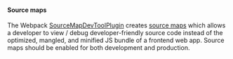 #### Source maps

The Webpack [SourceMapDevToolPlugin](http://webpack.github.io/docs/list-of-plugins.html#sourcemapdevtoolplugin)
creates [source maps](https://github.com/ryanseddon/source-map/wiki/Source-maps:-languages,-tools-and-other-info)
which allows a developer to view / debug developer-friendly source code instead
of the optimized, mangled, and minified JS bundle of a frontend web app. Source
maps should be enabled for both development and production.

<!-- START doctoc -->
<!-- END doctoc -->

<!-- * TODO: https://github.com/FormidableLabs/formidable-playbook/issues/10  -->
<!-- * TODO: GOAL - Get dev / prod friendly sourcemaps -->
